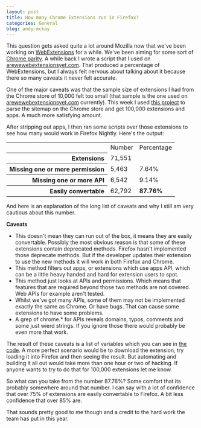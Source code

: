 ```yaml
---
layout: post
title: How many Chrome Extensions run in Firefox?
categories: General
blog: andy-mckay
---
```


This question gets asked quite a lot around Mozilla now that we've been working on [WebExtensions](https://developer.mozilla.org/en-US/Add-ons/WebExtensions) for a while. We've been aiming for some sort of [Chrome parity](https://blog.mozilla.org/addons/2016/09/13/webextensions-and-parity-with-chrome/). A while back I wrote a script that I used on [arewewebextensionsyet.com](http://arewewebextensionsyet.com/). That produced a percentage of WebExtensions, but I always felt nervous about talking about it because there so many caveats it never felt accurate.

One of the major caveats was that the sample size of extensions I had from the Chrome store of 10,000 felt too small (that sample is the one used on [arewewebextensionsyet.com](http://arewewebextensionsyet.com/) currently). This week I used [this project](https://github.com/mdamien/chrome-extensions-archive) to parse the sitemap on the Chrome store and get 100,000 extensions and apps. A much more satisfying amount.

After stripping out apps, I then ran some scripts over those extensions to see how many would work in Firefox Nightly. Here's the output:

<table>
<tr><th></th><td>Number</td><td>Percentage</td></tr>
<tr><th style="text-align:right">Extensions</th><td>71,551</td><td></td></tr>
<tr><th style="text-align:right">Missing one or more permission</th><td>5,463</td><td>7.64%</td></tr>
<tr><th style="text-align:right">Missing one or more API</th><td>6,542</td><td>9.14%</td></tr>
<tr><th style="text-align:right">Easily convertable</th><td>62,792</td><td><b>87.76%</b></td></tr>
</table>

And here is an explanation of the long list of caveats and why I still am very cautious about this number.

<b>Caveats</b>

<ul>
<li>This doesn't mean they can run out of the box, it means they are </b>easily convertable</b>. Possibly the most obvious reason is that some of these extensions contain deprecated methods. Firefox hasn't implemented those deprecate methods. But if the developer updates their extension to use the new methods it will work in both Firefox and Chrome.</li>
<li>This method filters out apps, or extensions which use apps API, which can be a little heavy handed and hard for extension users to spot.</li>
<li>This method just looks at APIs and permissions. Which means that features that are required beyond those two methods are not covered. Web APIs for example aren't tested.</li>
<li>Whilst we've got many APIs, some of them may not be implemented exactly the same as Chrome. Or have bugs. That can cause some extensions to have some problems.</li>
<li>A grep of chrome.* for APIs reveals domains, typos, comments and some just wierd strings. If you ignore those there would probably be even more that work.</li>
</ul>

The result of these caveats is a list of variables which you can see in [the code](https://github.com/andymckay/examine-chrome-extensions). A more perfect scenario would be to download the extension, try loading it into Firefox and then seeing the result. But automating and building it all out would take more than one hour or two of hacking. If anyone wants to try to do that for 100,000 extensions let me know.

So what can you take from the number 87.76%? Some comfort that its probably somewhere around that number. I can say with a lot of confidence that over 75% of extensions are easily convertable to Firefox. A bit less confidence that over 85% are.

That sounds pretty good to me though and a credit to the hard work the team has put in this year.
